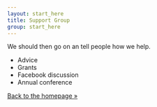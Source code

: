 ```yaml
---
layout: start_here
title: Support Group
group: start_here
---
```


We should then go on an tell people how we help.
 
 * Advice
 * Grants
 * Facebook discussion
 * Annual conference

<a href='/index.html' class='btn'>Back to the homepage &raquo;</a>